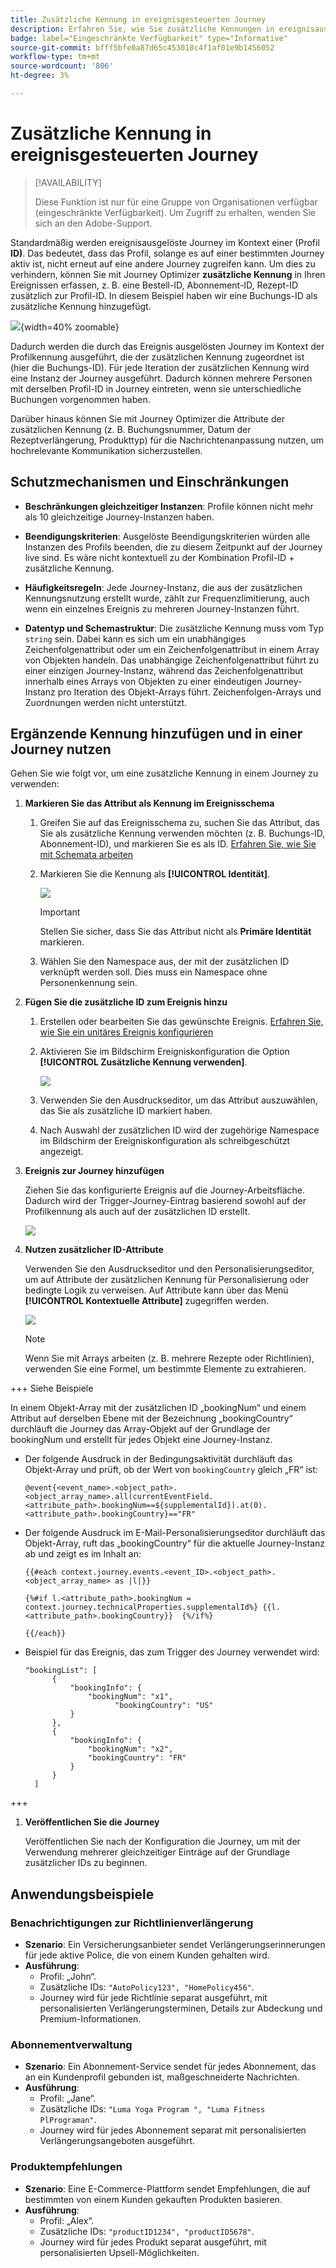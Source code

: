 ```yaml
---
title: Zusätzliche Kennung in ereignisgesteuerten Journey
description: Erfahren Sie, wie Sie zusätzliche Kennungen in ereignisausgelösten Journey verwenden.
badge: label="Eingeschränkte Verfügbarkeit" type="Informative"
source-git-commit: bfff5bfe0a87d65c453018c4f1af01e9b1456052
workflow-type: tm+mt
source-wordcount: '806'
ht-degree: 3%

---
```



# Zusätzliche Kennung in ereignisgesteuerten Journey

>[!AVAILABILITY]
>
>Diese Funktion ist nur für eine Gruppe von Organisationen verfügbar (eingeschränkte Verfügbarkeit). Um Zugriff zu erhalten, wenden Sie sich an den Adobe-Support.

Standardmäßig werden ereignisausgelöste Journey im Kontext einer (Profil **ID)**. Das bedeutet, dass das Profil, solange es auf einer bestimmten Journey aktiv ist, nicht erneut auf eine andere Journey zugreifen kann. Um dies zu verhindern, können Sie mit Journey Optimizer **zusätzliche Kennung** in Ihren Ereignissen erfassen, z. B. eine Bestell-ID, Abonnement-ID, Rezept-ID zusätzlich zur Profil-ID.
In diesem Beispiel haben wir eine Buchungs-ID als zusätzliche Kennung hinzugefügt.

![](assets/event-supplemental-id.png){width=40% zoomable}

Dadurch werden die durch das Ereignis ausgelösten Journey im Kontext der Profilkennung ausgeführt, die der zusätzlichen Kennung zugeordnet ist (hier die Buchungs-ID). Für jede Iteration der zusätzlichen Kennung wird eine Instanz der Journey ausgeführt. Dadurch können mehrere Personen mit derselben Profil-ID in Journey eintreten, wenn sie unterschiedliche Buchungen vorgenommen haben.

Darüber hinaus können Sie mit Journey Optimizer die Attribute der zusätzlichen Kennung (z. B. Buchungsnummer, Datum der Rezeptverlängerung, Produkttyp) für die Nachrichtenanpassung nutzen, um hochrelevante Kommunikation sicherzustellen. <!--Example: A healthcare provider can send renewal reminders for each prescription in a patient's profile.-->

## Schutzmechanismen und Einschränkungen

* **Beschränkungen gleichzeitiger Instanzen**: Profile können nicht mehr als 10 gleichzeitige Journey-Instanzen haben.

<!--* **Array depth**: Supplemental identifier objects can have a maximum depth of 3 levels (2 levels of nesting).

    +++Example

    ```
    [
    (level 1) "Atorvastatin" : {
    "description" : "used to lower cholesterol",
    "renewal_date" : "11/20/25",
    "dosage" : "10mg"
    (level 2) "ingredients" : [
    (level 3) "Atorvastatin calcium",
    "lactose monohydrate",
    "microcrystalline cellulose",
    "other" ]
    }
    ]
    ```

    +++
-->
* **Beendigungskriterien**: Ausgelöste Beendigungskriterien würden alle Instanzen des Profils beenden, die zu diesem Zeitpunkt auf der Journey live sind. Es wäre nicht kontextuell zu der Kombination Profil-ID + zusätzliche Kennung.

* **Häufigkeitsregeln**: Jede Journey-Instanz, die aus der zusätzlichen Kennungsnutzung erstellt wurde, zählt zur Frequenzlimitierung, auch wenn ein einzelnes Ereignis zu mehreren Journey-Instanzen führt.

* **Datentyp und Schemastruktur**: Die zusätzliche Kennung muss vom Typ `string` sein. Dabei kann es sich um ein unabhängiges Zeichenfolgenattribut oder um ein Zeichenfolgenattribut in einem Array von Objekten handeln. Das unabhängige Zeichenfolgenattribut führt zu einer einzigen Journey-Instanz, während das Zeichenfolgenattribut innerhalb eines Arrays von Objekten zu einer eindeutigen Journey-Instanz pro Iteration des Objekt-Arrays führt. Zeichenfolgen-Arrays und Zuordnungen werden nicht unterstützt.

## Ergänzende Kennung hinzufügen und in einer Journey nutzen

Gehen Sie wie folgt vor, um eine zusätzliche Kennung in einem Journey zu verwenden:

1. **Markieren Sie das Attribut als Kennung im Ereignisschema**

   1. Greifen Sie auf das Ereignisschema zu, suchen Sie das Attribut, das Sie als zusätzliche Kennung verwenden möchten (z. B. Buchungs-ID, Abonnement-ID), und markieren Sie es als ID. [Erfahren Sie, wie Sie mit Schemata arbeiten](../data/get-started-schemas.md)

   1. Markieren Sie die Kennung als **[!UICONTROL Identität]**.

      ![](assets/supplemental-ID-schema.png)

      >[!IMPORTANT]
      >
      >Stellen Sie sicher, dass Sie das Attribut nicht als **Primäre Identität** markieren.

   1. Wählen Sie den Namespace aus, der mit der zusätzlichen ID verknüpft werden soll. Dies muss ein Namespace ohne Personenkennung sein.

1. **Fügen Sie die zusätzliche ID zum Ereignis hinzu**

   1. Erstellen oder bearbeiten Sie das gewünschte Ereignis. [Erfahren Sie, wie Sie ein unitäres Ereignis konfigurieren](../event/about-creating.md)

   1. Aktivieren Sie im Bildschirm Ereigniskonfiguration die Option **[!UICONTROL Zusätzliche Kennung verwenden]**.

      ![](assets/supplemental-ID-event.png)

   1. Verwenden Sie den Ausdruckseditor, um das Attribut auszuwählen, das Sie als zusätzliche ID markiert haben.

   1. Nach Auswahl der zusätzlichen ID wird der zugehörige Namespace im Bildschirm der Ereigniskonfiguration als schreibgeschützt angezeigt.

1. **Ereignis zur Journey hinzufügen**

   Ziehen Sie das konfigurierte Ereignis auf die Journey-Arbeitsfläche. Dadurch wird der Trigger-Journey-Eintrag basierend sowohl auf der Profilkennung als auch auf der zusätzlichen ID erstellt.

   ![](assets/supplemental-ID-journey.png)

1. **Nutzen zusätzlicher ID-Attribute**

   Verwenden Sie den Ausdruckseditor und den Personalisierungseditor, um auf Attribute der zusätzlichen Kennung für Personalisierung oder bedingte Logik zu verweisen. Auf Attribute kann über das Menü **[!UICONTROL Kontextuelle Attribute]** zugegriffen werden.

   ![](assets/supplemental-ID-perso.png)

   >[!NOTE]
   >
   >Wenn Sie mit Arrays arbeiten (z. B. mehrere Rezepte oder Richtlinien), verwenden Sie eine Formel, um bestimmte Elemente zu extrahieren.

+++ Siehe Beispiele

   In einem Objekt-Array mit der zusätzlichen ID „bookingNum“ und einem Attribut auf derselben Ebene mit der Bezeichnung „bookingCountry“ durchläuft die Journey das Array-Objekt auf der Grundlage der bookingNum und erstellt für jedes Objekt eine Journey-Instanz.

   * Der folgende Ausdruck in der Bedingungsaktivität durchläuft das Objekt-Array und prüft, ob der Wert von `bookingCountry` gleich „FR“ ist:

     ```
     @event{<event_name>.<object_path>.<object_array_name>.all(currentEventField.<attribute_path>.bookingNum==${supplementalId}).at(0).<attribute_path>.bookingCountry}=="FR"
     ```

   * Der folgende Ausdruck im E-Mail-Personalisierungseditor durchläuft das Objekt-Array, ruft das „bookingCountry“ für die aktuelle Journey-Instanz ab und zeigt es im Inhalt an:

     ```
     {{#each context.journey.events.<event_ID>.<object_path>.<object_array_name> as |l|}} 
     
     {%#if l.<attribute_path>.bookingNum = context.journey.technicalProperties.supplementalId%} {{l.<attribute_path>.bookingCountry}}  {%/if%}
     
     {{/each}}
     ```

   * Beispiel für das Ereignis, das zum Trigger des Journey verwendet wird:

     ```
     "bookingList": [
           {
               "bookingInfo": {
                   "bookingNum": "x1",
                         "bookingCountry": "US"
               }
           },
           {
               "bookingInfo": {
                   "bookingNum": "x2",
                   "bookingCountry": "FR"
               }
           }
       ]
     ```

+++

1. **Veröffentlichen Sie die Journey**

   Veröffentlichen Sie nach der Konfiguration die Journey, um mit der Verwendung mehrerer gleichzeitiger Einträge auf der Grundlage zusätzlicher IDs zu beginnen.

## Anwendungsbeispiele

### **Benachrichtigungen zur Richtlinienverlängerung**

* **Szenario**: Ein Versicherungsanbieter sendet Verlängerungserinnerungen für jede aktive Police, die von einem Kunden gehalten wird.
* **Ausführung**:
   * Profil: „John“.
   * Zusätzliche IDs: `"AutoPolicy123", "HomePolicy456"`.
   * Journey wird für jede Richtlinie separat ausgeführt, mit personalisierten Verlängerungsterminen, Details zur Abdeckung und Premium-Informationen.

### **Abonnementverwaltung**

* **Szenario**: Ein Abonnement-Service sendet für jedes Abonnement, das an ein Kundenprofil gebunden ist, maßgeschneiderte Nachrichten.
* **Ausführung**:
   * Profil: „Jane“.
   * Zusätzliche IDs: `"Luma Yoga Program ", "Luma Fitness PlPrograman"`.
   * Journey wird für jedes Abonnement separat mit personalisierten Verlängerungsangeboten ausgeführt.

### **Produktempfehlungen**

* **Szenario**: Eine E-Commerce-Plattform sendet Empfehlungen, die auf bestimmten von einem Kunden gekauften Produkten basieren.
* **Ausführung**:
   * Profil: „Alex“.
   * Zusätzliche IDs: `"productID1234", "productID5678"`.
   * Journey wird für jedes Produkt separat ausgeführt, mit personalisierten Upsell-Möglichkeiten.
